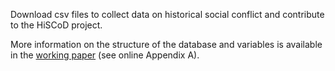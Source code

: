 Download csv files to collect data on historical social conflict and contribute to the HiSCoD project.

More information on the structure of the database and variables is available in the [working paper](https://www.zora.uzh.ch/id/eprint/217109) (see online Appendix A).
